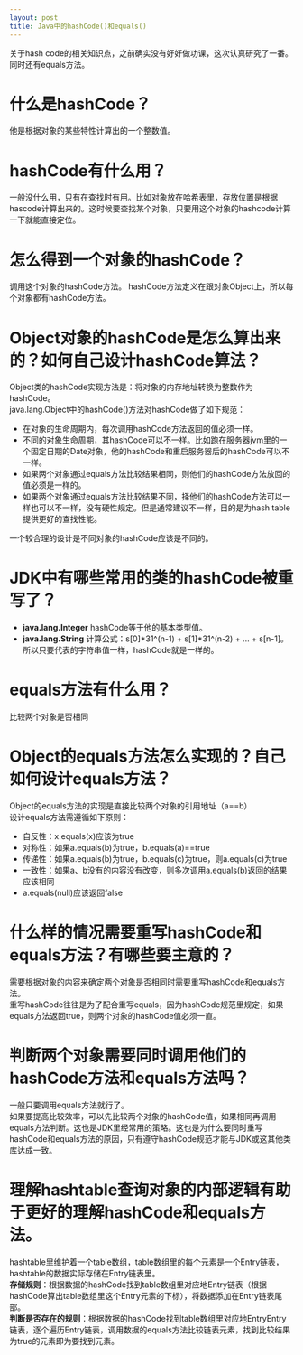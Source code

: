 ```yaml
---
layout: post
title: Java中的hashCode()和equals()
---
```


关于hash code的相关知识点，之前确实没有好好做功课，这次认真研究了一番。同时还有equals方法。  

# 什么是hashCode？
他是根据对象的某些特性计算出的一个整数值。
# hashCode有什么用？
一般没什么用，只有在查找时有用。比如对象放在哈希表里，存放位置是根据hascode计算出来的。这时候要查找某个对象，只要用这个对象的hashcode计算一下就能直接定位。

# 怎么得到一个对象的hashCode？
调用这个对象的hashCode方法。
hashCode方法定义在跟对象Object上，所以每个对象都有hashCode方法。

# Object对象的hashCode是怎么算出来的？如何自己设计hashCode算法？
Object类的hashCode实现方法是：将对象的内存地址转换为整数作为hashCode。  
java.lang.Object中的hashCode()方法对hashCode做了如下规范：
* 在对象的生命周期内，每次调用hashCode方法返回的值必须一样。
* 不同的对象生命周期，其hashCode可以不一样。比如跑在服务器jvm里的一个固定日期的Date对象，他的hashCode和重启服务器后的hashCode可以不一样。
* 如果两个对象通过equals方法比较结果相同，则他们的hashCode方法放回的值必须是一样的。
* 如果两个对象通过equals方法比较结果不同，择他们的hashCode方法可以一样也可以不一样，没有硬性规定。但是通常建议不一样，目的是为hash table提供更好的查找性能。
  
一个较合理的设计是不同对象的hashCode应该是不同的。 

# JDK中有哪些常用的类的hashCode被重写了？
* **java.lang.Integer**  hashCode等于他的基本类型值。
* **java.lang.String** 计算公式：s[0]*31^(n-1) + s[1]*31^(n-2) + ... + s[n-1]。所以只要代表的字符串值一样，hashCode就是一样的。

# equals方法有什么用？
比较两个对象是否相同

# Object的equals方法怎么实现的？自己如何设计equals方法？
Object的equals方法的实现是直接比较两个对象的引用地址（a==b）  
设计equals方法需遵循如下原则：
* 自反性：x.equals(x)应该为true
* 对称性：如果a.equals(b)为true，b.equals(a)==true
* 传递性：如果a.equals(b)为true，b.equals(c)为true，则a.equals(c)为true
* 一致性：如果a、b没有的内容没有改变，则多次调用a.equals(b)返回的结果应该相同
* a.equals(null)应该返回false

# 什么样的情况需要重写hashCode和equals方法？有哪些要主意的？
需要根据对象的内容来确定两个对象是否相同时需要重写hashCode和equals方法。  
重写hashCode往往是为了配合重写equals，因为hashCode规范里规定，如果equals方法返回true，则两个对象的hashCode值必须一直。

# 判断两个对象需要同时调用他们的hashCode方法和equals方法吗？
一般只要调用equals方法就行了。  
如果要提高比较效率，可以先比较两个对象的hashCode值，如果相同再调用equals方法判断。这也是JDK里经常用的策略。这也是为什么要同时重写hashCode和equals方法的原因，只有遵守hashCode规范才能与JDK或这其他类库达成一致。

# 理解hashtable查询对象的内部逻辑有助于更好的理解hashCode和equals方法。
hashtable里维护着一个table数组，table数组里的每个元素是一个Entry链表，hashtable的数据实际存储在Entry链表里。  
**存储规则**：根据数据的hashCode找到table数组里对应地Entry链表（根据hashCode算出table数组里这个Entry元素的下标），将数据添加在Entry链表尾部。  
**判断是否存在的规则**：根据数据的hashCode找到table数组里对应地EntryEntry链表，逐个遍历Entry链表，调用数据的equals方法比较链表元素，找到比较结果为true的元素即为要找到元素。
